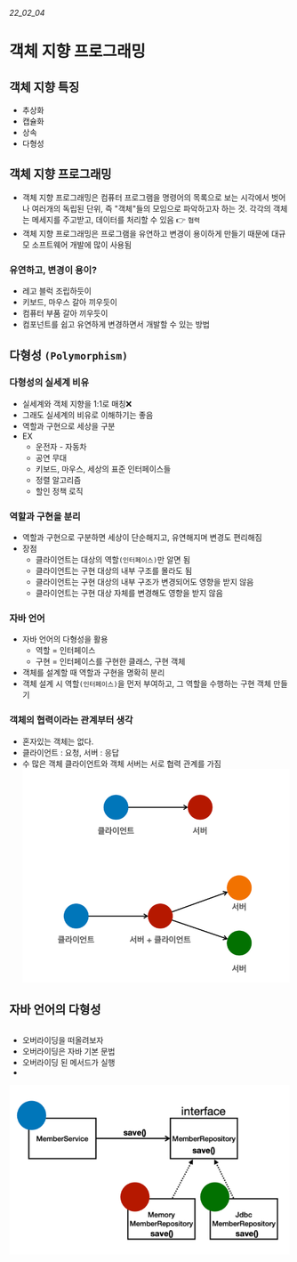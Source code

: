 _22_02_04_
# 객체 지향 프로그래밍

## 객체 지향 특징 
- 추상화
- 캡슐화
- 상속
- 다형성

## 객체 지향 프로그래밍
- 객체 지향 프로그래밍은 컴퓨터 프로그램을 명령어의 목록으로 보는 시각에서 벗어나 여러개의 독립된 단위, 즉 "객체"들의 모임으로
파악하고자 하는 것. 각각의 객체는 메세지를 주고받고, 데이터를 처리할 수 있음 👉 `협력`
- 객체 지향 프로그래밍은 프로그램을 유연하고 변경이 용이하게 만들기 때문에 대규모 소프트웨어 개발에 많이 사용됨

### 유연하고, 변경이 용이?
- 레고 블럭 조립하듯이
- 키보드, 마우스 갈아 끼우듯이
- 컴퓨터 부품 갈아 끼우듯이
- 컴포넌트를 쉽고 유연하게 변경하면서 개발할 수 있는 방법


## 다형성 `(Polymorphism)`
### 다형성의 실세계 비유
- 실세계와 객체 지향을 1:1로 매칭❌
- 그래도 실세계의 비유로 이해하기는 좋음
- 역할과 구현으로 세상을 구분
- EX
  - 운전자 - 자동차
  - 공연 무대
  - 키보드, 마우스, 세상의 표준 인터페이스들
  - 정렬 알고리즘
  - 할인 정책 로직

### 역할과 구현을 분리
- 역할과 구현으로 구분하면 세상이 단순해지고, 유연해지며 변경도 편리해짐
- 장점
  - 클라이언트는 대상의 역할`(인터페이스)`만 알면 됨
  - 클라이언트는 구현 대상의 내부 구조를 몰라도 됨
  - 클라이언트는 구현 대상의 내부 구조가 변경되어도 영향을 받지 않음
  - 클라이언트는 구현 대상 자체를 변경해도 영향을 받지 않음

### 자바 언어
- 자바 언어의 다형성을 활용
  - 역할 = 인터페이스
  - 구현 = 인터페이스를 구현한 클래스, 구현 객체
- 객체를 설계할 때 역할과 구현을 명확히 분리
- 객체 설계 시 역할`(인터페이스)`을 먼저 부여하고, 그 역할을 수행하는 구현 객체 만들기

### 객체의 협력이라는 관계부터 생각
- 혼자있는 객체는 없다.
- 클라이언트 : 요청, 서버 : 응답
- 수 많은 객체 클라이언트와 객체 서버는 서로 협력 관계를 가짐
![img_24.png](img_24.png)

## 자바 언어의 다형성
<div style="float: left;">
<ul>
<li>오버라이딩을 떠올려보자</li>
<li>오버라이딩은 자바 기본 문법</li>
<li>오버라이딩 된 메서드가 실행</li>
<li></li>
</ul>
</div>
<div style="float: right;">
<img src="img_25.png">
</div>